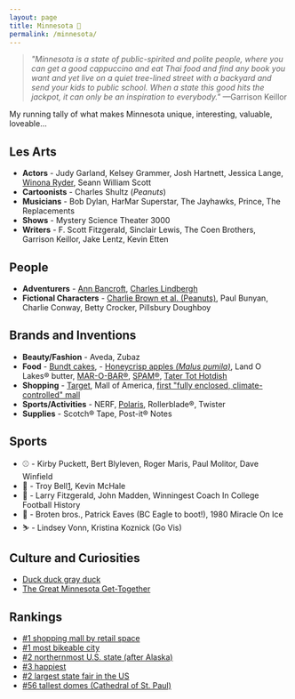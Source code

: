 ```yaml
---
layout: page
title: Minnesota 🛶
permalink: /minnesota/
---
```

> *"Minnesota is a state of public-spirited and polite people, where you can get a good cappuccino and eat Thai food and find any book you want and yet live on a quiet tree-lined street with a backyard and send your kids to public school. When a state this good hits the jackpot, it can only be an inspiration to everybody."* —Garrison Keillor

My running tally of what makes Minnesota unique, interesting, valuable, loveable...

## Les Arts
- **Actors** - Judy Garland, Kelsey Grammer, Josh Hartnett, Jessica Lange, [Winona Ryder](https://www.welcometowinona.com/), Seann William Scott
- **Cartoonists** - Charles Shultz (*Peanuts*)
- **Musicians** - Bob Dylan, HarMar Superstar, The Jayhawks, Prince, The Replacements
- **Shows** - Mystery Science Theater 3000
- **Writers** - F. Scott Fitzgerald, Sinclair Lewis, The Coen Brothers, Garrison Keillor, Jake Lentz, Kevin Etten

## People
- **Adventurers** - [Ann Bancroft](https://en.wikipedia.org/wiki/Ann_Bancroft), [Charles Lindbergh](https://en.wikipedia.org/wiki/Charles_Lindbergh)
- **Fictional Characters** - [Charlie Brown et al. (Peanuts)](https://peanuts.fandom.com/wiki/Setting), Paul Bunyan, Charlie Conway, Betty Crocker, Pillsbury Doughboy

## Brands and Inventions
- **Beauty/Fashion** - Aveda, Zubaz
- **Food** - [Bundt cakes](https://www.foodandwine.com/news/brief-delightful-history-bundt-pan), - [Honeycrisp apples *(Malus pumila)*](https://en.wikipedia.org/wiki/Honeycrisp/), Land O Lakes® butter, [MAR-O-BAR®](https://www.minnesotamonthly.com/archive/candy-bar-combat/), [SPAM®](https://en.wikipedia.org/wiki/Spam_(food)/), [Tater Tot Hotdish](https://vimeo.com/65158243)
- **Shopping** - [Target](https://www.target.com/), Mall of America, [first "fully enclosed, climate-controlled" mall](https://www.theguardian.com/cities/2015/may/06/southdale-center-america-first-shopping-mall-history-cities-50-buildings)
- **Sports/Activities** - NERF, [Polaris](https://www.polaris.com/en-us/brands/), Rollerblade®, Twister
- **Supplies** - Scotch® Tape, Post-it® Notes

## Sports
- ⚾ - Kirby Puckett, Bert Blyleven, Roger Maris, Paul Molitor, Dave Winfield
- 🏀 - Troy Bell[1], Kevin McHale
- 🏈 - Larry Fitzgerald, John Madden, Winningest Coach In College Football History
- 🏒 - Broten bros., Patrick Eaves (BC Eagle to boot!), 1980 Miracle On Ice
- ⛷ - Lindsey Vonn, Kristina Koznick (Go Vis)

[1]: <https://berens.co/minnesota#bceagle> "Boston College Eagle to boot (bonus points)"

## Culture and Curiosities
- [Duck duck gray duck](https://www.startribune.com/why-do-minnesotans-play-duck-duck-gray-duck-instead-of-duck-duck-goose/502474351/)
- [The Great Minnesota Get-Together](https://www.insider.com/best-state-fairs-in-the-us-2018-5#1-the-minnesota-state-fair-17)

## Rankings
- [#1 shopping mall by retail space](https://en.wikipedia.org/wiki/List_of_largest_shopping_malls_in_the_United_States)
- [#1 most bikeable city](https://www.redfin.com/news/most-bike-friendly-cities-usa-2020/)
- [#2 northernmost U.S. state (after Alaska)](https://en.wikipedia.org/wiki/Geography_of_Minnesota)
- [#3 happiest](https://wallethub.com/edu/happiest-states/6959)
- [#2 largest state fair in the US](https://www.mnstatefair.org/about-the-fair/attendance/)
- [#56 tallest domes (Cathedral of St. Paul)](https://en.wikipedia.org/wiki/List_of_tallest_domes)

